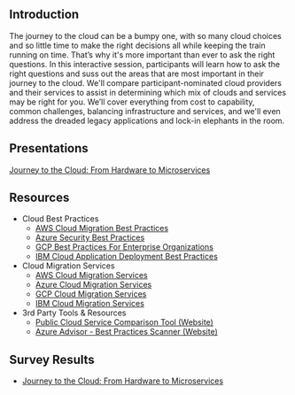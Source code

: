 ## Introduction
The journey to the cloud can be a bumpy one, with so many cloud choices and so little time to make the right decisions all while keeping the train running on time. That’s why it's more important than ever to ask the right questions. In this interactive session, participants will learn how to ask the right questions and suss out the areas that are most important in their journey to the cloud. We'll compare participant-nominated cloud providers and their services to assist in determining which mix of clouds and services may be right for you. We’ll cover everything from cost to capability, common challenges, balancing infrastructure and services, and we'll even address the dreaded legacy applications and lock-in elephants in the room.

## Presentations
[Journey to the Cloud: From Hardware to Microservices](Journey_to_the_Cloud.pdf) <br/>

## Resources
  * Cloud Best Practices
    * [AWS Cloud Migration Best Practices](https://aws.amazon.com/blogs/enterprise-strategy/21-best-practices-for-your-cloud-migration/)
    * [Azure Security Best Practices](https://docs.microsoft.com/en-us/azure/security/security-best-practices-and-patterns) 
    * [GCP Best Practices For Enterprise Organizations](https://cloud.google.com/docs/enterprise/best-practices-for-enterprise-organizations)
    * [IBM Cloud Application Deployment Best Practices](https://www.ibm.com/developerworks/cloud/library/cl-best-practices-deploying-apps-in-cloud/index.html)
  * Cloud Migration Services
    * [AWS Cloud Migration Services](https://aws.amazon.com/cloud-migration/)
    * [Azure Cloud Migration Services](https://azure.microsoft.com/en-us/migration/)
    * [GCP Cloud Migration Services](https://cloud.google.com/solutions/migration-center/)
    * [IBM Cloud Migration Services](https://www.ibm.com/cloud/migration-services)
  * 3rd Party Tools & Resources
    * [Public Cloud Service Comparison Tool (Website)](http://cloudcomparison.seanasaservice.com)
    * [Azure Advisor - Best Practices Scanner (Website)](https://azure.microsoft.com/en-us/services/advisor/)

## Survey Results
* [Journey to the Cloud: From Hardware to Microservices]()

